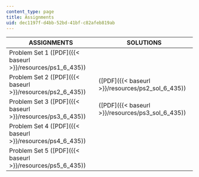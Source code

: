 ```yaml
---
content_type: page
title: Assignments
uid: dec1197f-d4bb-52bd-41bf-c82afeb819ab
---
```


| ASSIGNMENTS | SOLUTIONS |
| --- | --- |
| Problem Set 1 ([PDF]({{< baseurl >}}/resources/ps1_6_435)) | &nbsp; |
| Problem Set 2 ([PDF]({{< baseurl >}}/resources/ps2_6_435)) | ([PDF]({{< baseurl >}}/resources/ps2_sol_6_435)) |
| Problem Set 3 ([PDF]({{< baseurl >}}/resources/ps3_6_435)) | ([PDF]({{< baseurl >}}/resources/ps3_sol_6_435)) |
| Problem Set 4 ([PDF]({{< baseurl >}}/resources/ps4_6_435)) | &nbsp; |
| Problem Set 5 ([PDF]({{< baseurl >}}/resources/ps5_6_435)) |
